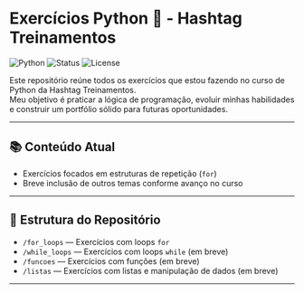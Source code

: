 # Exercícios Python 🐍 - Hashtag Treinamentos

![Python](https://img.shields.io/badge/Linguagem-Python-blue?logo=python&style=flat)
![Status](https://img.shields.io/badge/Status-Em%20Progresso-yellow)
![License](https://img.shields.io/badge/Licença-MIT-green)

Este repositório reúne todos os exercícios que estou fazendo no curso de Python da Hashtag Treinamentos.  
Meu objetivo é praticar a lógica de programação, evoluir minhas habilidades e construir um portfólio sólido para futuras oportunidades.

---

## 📚 Conteúdo Atual

- Exercícios focados em estruturas de repetição (`for`)  
- Breve inclusão de outros temas conforme avanço no curso

---

## 📂 Estrutura do Repositório

- `/for_loops` — Exercícios com loops `for`  
- `/while_loops` — Exercícios com loops `while` (em breve)  
- `/funcoes` — Exercícios com funções (em breve)  
- `/listas` — Exercícios com listas e manipulação de dados (em breve)

---

